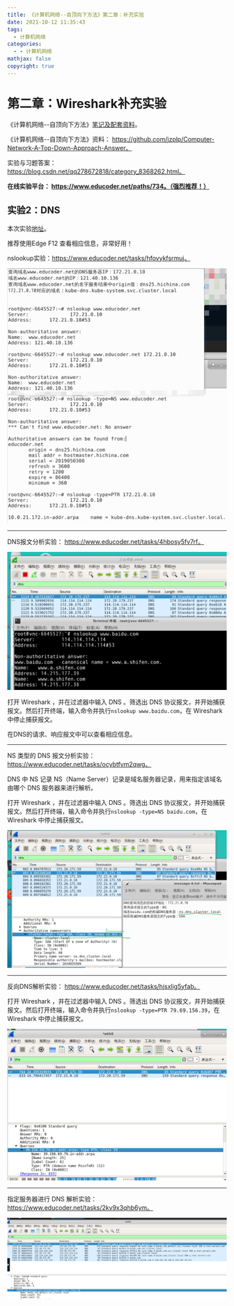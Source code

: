 ```yaml
---
title: 《计算机网络--自顶向下方法》第二章：补充实验
date: 2021-10-12 11:35:43
tags:
  - 计算机网络
categories:
  - - 计算机网络
mathjax: false
copyright: true
---
```




# 第二章：Wireshark补充实验

《计算机网络--自顶向下方法》[笔记及配套资料](https://github.com/moranzcw/Computer-Networking-A-Top-Down-Approach-NOTES)。

《计算机网络--自顶向下方法》资料： https://github.com/jzplp/Computer-Network-A-Top-Down-Approach-Answer。

实验与习题答案： https://blog.csdn.net/qq278672818/category_8368262.html。

**在线实验平台： https://www.educoder.net/paths/734。（强烈推荐！）**

<!--more-->

## 实验2：DNS

本次实验[地址](https://github.com/moranzcw/Computer-Networking-A-Top-Down-Approach-NOTES/blob/master/WiresharkLab/Wireshark%E5%AE%9E%E9%AA%8C-DNS/Wireshark%E5%AE%9E%E9%AA%8C-DNS.md)。

推荐使用Edge F12 查看相应信息，非常好用！

nslookup实验：https://www.educoder.net/tasks/hfovykfsrmuj。

![image-20211012152646884](《计算机网络-自顶向下方法》第二章：补充实验/image-20211012152646884.png)

---

DNS报文分析实验： https://www.educoder.net/tasks/4hbosy5fv7rf。

![image-20211012153945247](《计算机网络-自顶向下方法》第二章：补充实验/image-20211012153945247.png)

打开 Wireshark ，并在过滤器中输入 DNS 。筛选出 DNS 协议报文，并开始捕获报文。然后打开终端，输入命令并执行`nslookup www.baidu.com`，在 Wireshark 中停止捕获报文。

在DNS的请求、响应报文中可以查看相应信息。

---

NS 类型的 DNS 报文分析实验： https://www.educoder.net/tasks/ocybtfvm2qwg。

DNS 中 NS 记录 NS（Name Server）记录是域名服务器记录，用来指定该域名由哪个 DNS 服务器来进行解析。

打开 Wireshark ，并在过滤器中输入 DNS 。筛选出 DNS 协议报文，并开始捕获报文。然后打开终端，输入命令并执行`nslookup -type=NS baidu.com`，在 Wireshark 中停止捕获报文。

![image-20211012160136968](《计算机网络-自顶向下方法》第二章：补充实验/image-20211012160136968.png)

---

反向DNS解析实验： https://www.educoder.net/tasks/hjsxlig5yfab。

打开 Wireshark ，并在过滤器中输入 DNS 。筛选出 DNS 协议报文，并开始捕获报文。然后打开终端，输入命令并执行`nslookup -type=PTR 79.69.156.39`，在 Wireshark 中停止捕获报文。

![image-20211012160658694](《计算机网络-自顶向下方法》第二章：补充实验/image-20211012160658694.png)

---

指定服务器进行 DNS 解析实验： https://www.educoder.net/tasks/2kv9x3qhb6ym。

![image-20211012161557685](《计算机网络-自顶向下方法》第二章：补充实验/image-20211012161557685.png)